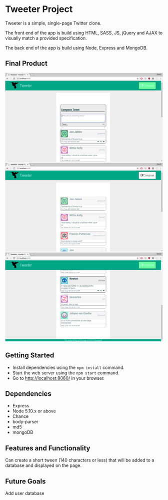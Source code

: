 # Tweeter Project

Tweeter is a simple, single-page Twitter clone.

The front end of the app is build using HTML, SASS, JS, jQuery and AJAX to visually match a provided specification.

The back end of the app is build using Node, Express and MongoDB.

## Final Product

!["Screenshot of the main page"](https://github.com/MarkZsombor/tweeter/blob/master/docs/tweeter.png)
!["Screenshot showing no new tweet section w/ compose button mouseover"](https://github.com/MarkZsombor/tweeter/blob/master/docs/tweeter_no_compose.png)
!["Screenshot showing mouseover of individual tweet"](https://github.com/MarkZsombor/tweeter/blob/master/docs/tweeter_tweetmouseover.png)

## Getting Started

- Install dependencies using the `npm install` command.
- Start the web server using the `npm start` command.
- Go to <http://localhost:8080/> in your browser.

## Dependencies

- Express
- Node 5.10.x or above
- Chance
- body-parser
- md5
- mongoDB

## Features and Functionality

Can create a short tween (140 characters or less) that will be added to a database and displayed on the page.

## Future Goals

Add user database